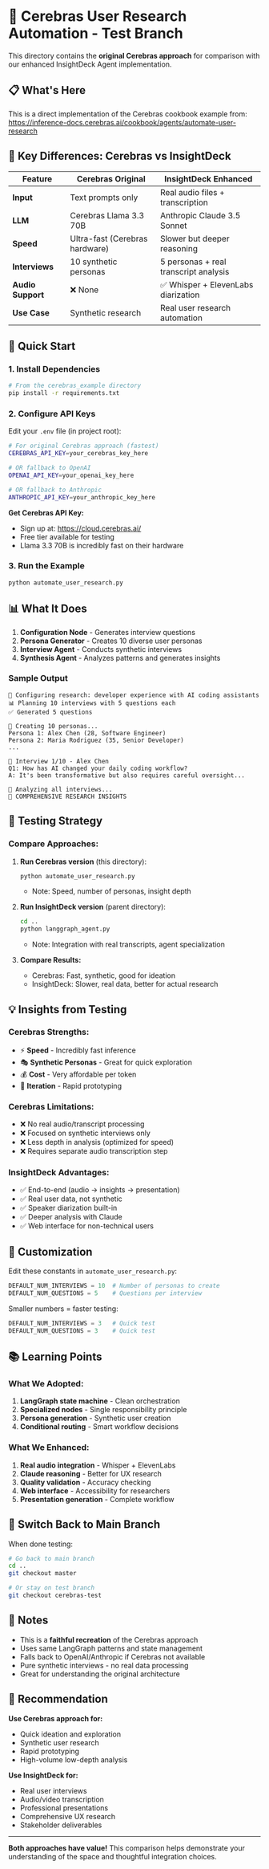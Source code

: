 # 🧪 Cerebras User Research Automation - Test Branch

This directory contains the **original Cerebras approach** for comparison with our enhanced InsightDeck Agent implementation.

## 📋 What's Here

This is a direct implementation of the Cerebras cookbook example from:
https://inference-docs.cerebras.ai/cookbook/agents/automate-user-research

## 🔄 Key Differences: Cerebras vs InsightDeck

| Feature | Cerebras Original | InsightDeck Enhanced |
|---------|------------------|---------------------|
| **Input** | Text prompts only | Real audio files + transcription |
| **LLM** | Cerebras Llama 3.3 70B | Anthropic Claude 3.5 Sonnet |
| **Speed** | Ultra-fast (Cerebras hardware) | Slower but deeper reasoning |
| **Interviews** | 10 synthetic personas | 5 personas + real transcript analysis |
| **Audio Support** | ❌ None | ✅ Whisper + ElevenLabs diarization |
| **Use Case** | Synthetic research | Real user research automation |

## 🚀 Quick Start

### 1. Install Dependencies

```bash
# From the cerebras_example directory
pip install -r requirements.txt
```

### 2. Configure API Keys

Edit your `.env` file (in project root):

```bash
# For original Cerebras approach (fastest)
CEREBRAS_API_KEY=your_cerebras_key_here

# OR fallback to OpenAI
OPENAI_API_KEY=your_openai_key_here

# OR fallback to Anthropic
ANTHROPIC_API_KEY=your_anthropic_key_here
```

**Get Cerebras API Key:**
- Sign up at: https://cloud.cerebras.ai/
- Free tier available for testing
- Llama 3.3 70B is incredibly fast on their hardware

### 3. Run the Example

```bash
python automate_user_research.py
```

## 📊 What It Does

1. **Configuration Node** - Generates interview questions
2. **Persona Generator** - Creates 10 diverse user personas
3. **Interview Agent** - Conducts synthetic interviews
4. **Synthesis Agent** - Analyzes patterns and generates insights

### Sample Output

```
🔧 Configuring research: developer experience with AI coding assistants
📊 Planning 10 interviews with 5 questions each
✅ Generated 5 questions

👥 Creating 10 personas...
Persona 1: Alex Chen (28, Software Engineer)
Persona 2: Maria Rodriguez (35, Senior Developer)
...

💬 Interview 1/10 - Alex Chen
Q1: How has AI changed your daily coding workflow?
A: It's been transformative but also requires careful oversight...

🧠 Analyzing all interviews...
🎯 COMPREHENSIVE RESEARCH INSIGHTS
```

## 🎯 Testing Strategy

### Compare Approaches:

1. **Run Cerebras version** (this directory):
   ```bash
   python automate_user_research.py
   ```
   - Note: Speed, number of personas, insight depth

2. **Run InsightDeck version** (parent directory):
   ```bash
   cd ..
   python langgraph_agent.py
   ```
   - Note: Integration with real transcripts, agent specialization

3. **Compare Results:**
   - Cerebras: Fast, synthetic, good for ideation
   - InsightDeck: Slower, real data, better for actual research

## 💡 Insights from Testing

### Cerebras Strengths:
- ⚡ **Speed** - Incredibly fast inference
- 🎭 **Synthetic Personas** - Great for quick exploration
- 💰 **Cost** - Very affordable per token
- 🔄 **Iteration** - Rapid prototyping

### Cerebras Limitations:
- ❌ No real audio/transcript processing
- ❌ Focused on synthetic interviews only
- ❌ Less depth in analysis (optimized for speed)
- ❌ Requires separate audio transcription step

### InsightDeck Advantages:
- ✅ End-to-end (audio → insights → presentation)
- ✅ Real user data, not synthetic
- ✅ Speaker diarization built-in
- ✅ Deeper analysis with Claude
- ✅ Web interface for non-technical users

## 🔧 Customization

Edit these constants in `automate_user_research.py`:

```python
DEFAULT_NUM_INTERVIEWS = 10  # Number of personas to create
DEFAULT_NUM_QUESTIONS = 5    # Questions per interview
```

Smaller numbers = faster testing:
```python
DEFAULT_NUM_INTERVIEWS = 3   # Quick test
DEFAULT_NUM_QUESTIONS = 3    # Quick test
```

## 📚 Learning Points

### What We Adopted:
1. **LangGraph state machine** - Clean orchestration
2. **Specialized nodes** - Single responsibility principle
3. **Persona generation** - Synthetic user creation
4. **Conditional routing** - Smart workflow decisions

### What We Enhanced:
1. **Real audio integration** - Whisper + ElevenLabs
2. **Claude reasoning** - Better for UX research
3. **Quality validation** - Accuracy checking
4. **Web interface** - Accessibility for researchers
5. **Presentation generation** - Complete workflow

## 🔄 Switch Back to Main Branch

When done testing:

```bash
# Go back to main branch
cd ..
git checkout master

# Or stay on test branch
git checkout cerebras-test
```

## 📝 Notes

- This is a **faithful recreation** of the Cerebras approach
- Uses same LangGraph patterns and state management
- Falls back to OpenAI/Anthropic if Cerebras not available
- Pure synthetic interviews - no real data processing
- Great for understanding the original architecture

## 🎯 Recommendation

**Use Cerebras approach for:**
- Quick ideation and exploration
- Synthetic user research
- Rapid prototyping
- High-volume low-depth analysis

**Use InsightDeck for:**
- Real user interviews
- Audio/video transcription
- Professional presentations
- Comprehensive UX research
- Stakeholder deliverables

---

**Both approaches have value!** This comparison helps demonstrate your understanding of the space and thoughtful integration choices.
